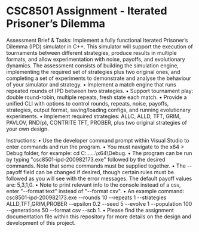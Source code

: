 CSC8501 Assignment - Iterated Prisoner’s Dilemma
================================================
Assessment Brief & Tasks:
Implement a fully functional Iterated Prisoner’s Dilemma (IPD) simulator in C++. This simulator will support the execution of tournaments between different strategies, produce results in multiple formats, and allow experimentation with noise, payoffs, and evolutionary dynamics. The assessment consists of building the simulation engine, implementing the required set of strategies plus two original ones, and completing a set of experiments to demonstrate and analyse the behaviour of your simulator and strategy.
•	Implement a match engine that runs repeated rounds of IPD between two strategies.
•	Support tournament play: double round-robin, multiple repeats, fresh state each match.
•	Provide a unified CLI with options to control rounds, repeats, noise, payoffs, strategies, output format, saving/loading configs, and running evolutionary experiments.
•	Implement required strategies: ALLC, ALLD, TFT, GRIM, PAVLOV, RND(p), CONTRITE TFT, PROBER, plus two original strategies of your own design.

Instructions:
•	Use the developer command prompt within Visual Studio to enter commands and run the program.
•	You must navigate to the x64 > Debug folder, for example: cd C:\...\...\x64\Debug.
•	The program can be run by typing "csc8501-ipd-200982173.exe" followed by the desired commands. Note that some commands must be supplied together.
•	The --payoff field can be changed if desired, though certain rules must be followed as you will see with the error messages. The default payoff values are: 5,3,1,0.
•	Note to print relevant info to the console instead of a csv, enter "--format text" instead of "--format csv".
•	An example command: csc8501-ipd-200982173.exe --rounds 10 --repeats 1 --strategies ALLD,TFT,GRIM,PROBER --epsilon 0.2 --seed 5 --evolve 1 --population 100 --generations 50 --format csv --scb 1.
•	Please find the assignment documentation file within this repository for more details on the design and development of this project.
